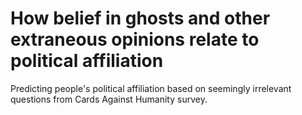 # How belief in ghosts and other extraneous opinions relate to political affiliation
Predicting people's political affiliation based on seemingly irrelevant questions from Cards Against Humanity survey.
